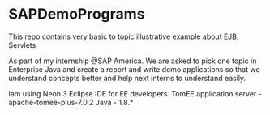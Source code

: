 # SAPDemoPrograms
This repo contains very basic to topic illustrative example about EJB, Servlets

As part of my internship @SAP America. We are asked to pick one topic in Enterprise Java and create a report and write demo applications so that we understand concepts better and help next interns to understand easily. 

Iam using Neon.3 Eclipse IDE for EE developers.
TomEE application server - apache-tomee-plus-7.0.2
Java - 1.8.*

